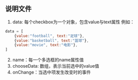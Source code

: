 ## 说明文件

1. data: 每个checkbox为一个对象，包含value与text属性
例如：
```js
data = [
    {value:"football", text:"足球"},
    {value:"basketball", text:"篮球"},
    {value:"movie", text:"电影"},
]
```
2. name：每一个多选框的name属性值
3. chooseData: 数组，表示当前选中的value值
4. onChange：当选中项发生改变时的事件
